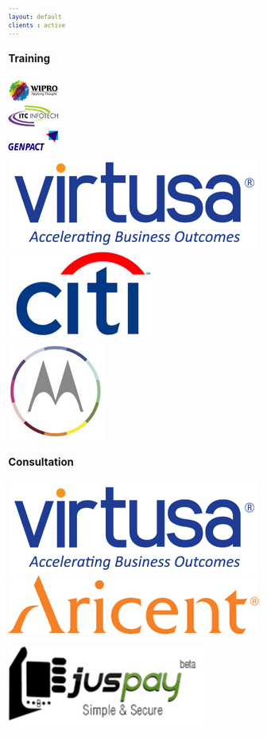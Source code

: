 ```yaml
---
layout: default
clients : active
---
```

<h2>Training</h2>
<div class="row clients" style="padding-top:2%;">
<div class="col-sm-3 clientCard"><a href="http://www.wipro.com" blank="true"><img class="img-responsive" src="/images/wipro.png" /></a></div>
<div class="col-sm-3 clientCard"><a href="http://www.itcinfotech.com/" blank="true" ><img class="img-responsive" src="/images/infotech.png" /></a></div>
<div class="col-sm-3 clientCard"><a href="http://www.genpact.com/" blank="true" ><img class="img-responsive" src="/images/Genpact.png" /></a></div>
</div>
<div class="row clients">
<div class="col-sm-3 clientCard"><a href="http://www.virtusa.com/" blank="true" ><img class="img-responsive" src="/images/virtusa.png" /></a></div>
<div class="col-sm-3 clientCard"><a href="http://www.citibank.co.in/" blank="true" ><img class="img-responsive" src="/images/city.jpg" style="width:60%" /></a></div>
<div class="col-sm-3 clientCard"><a href="http://www.motorola.com/" blank="true" ><img style="width:38%" class="img-responsive" src="/images/motorola.jpg" /></a></div>
</div>

<h2>Consultation</h2>
<div class="row clients" style="padding-top:2%;">
<div class="col-sm-3 clientCard"><a href="http://www.virtusa.com/" blank="true" ><img class="img-responsive" src="/images/virtusa.png" /></a></div>
<div class="col-sm-3 clientCard" style="padding-bottom:4.5%;"><a href="http://www.aricent.com/" blank="true" ><img class="img-responsive" src="/images/aricent.svg" /></a></div>
<div class="col-sm-3 clientCard"><a href="http://www.juspay.in/" blank="true" ><img class="img-responsive" style="width:78%;" src="/images/juspay.png" /></a></div>
</div>
